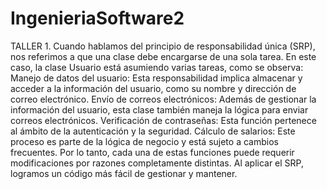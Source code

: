 # IngenieriaSoftware2
TALLER 1. Cuando hablamos del principio de responsabilidad única (SRP), nos referimos a que una clase debe encargarse de una sola tarea. En este caso, la clase Usuario está asumiendo varias tareas, como se observa:
Manejo de datos del usuario: Esta responsabilidad implica almacenar y acceder a la información del usuario, como su nombre y dirección de correo electrónico.
Envío de correos electrónicos: Además de gestionar la información del usuario, esta clase también maneja la lógica para enviar correos electrónicos.
Verificación de contraseñas: Esta función pertenece al ámbito de la autenticación y la seguridad.
Cálculo de salarios: Este proceso es parte de la lógica de negocio y está sujeto a cambios frecuentes.
Por lo tanto, cada una de estas funciones puede requerir modificaciones por razones completamente distintas. Al aplicar el SRP, logramos un código más fácil de gestionar y mantener.
